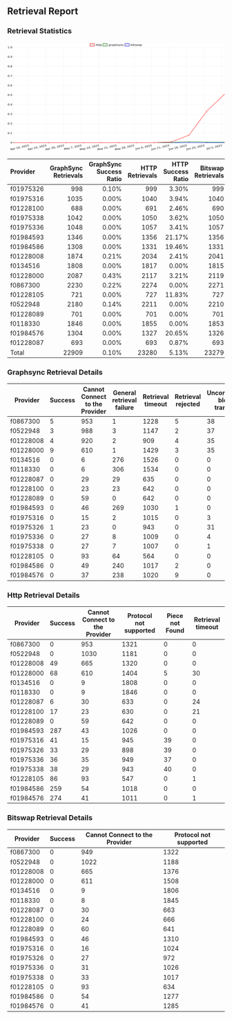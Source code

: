 ## Retrieval Report
### Retrieval Statistics
<img src="https://raw.githubusercontent.com/data-preservation-programs/filplus-checker-assets/main/filecoin-project/filecoin-plus-large-datasets/issues/1253/1688549195638.png"/>

| Provider  | GraphSync Retrievals | GraphSync Success Ratio | HTTP Retrievals | HTTP Success Ratio | Bitswap Retrievals | Bitswap Success Ratio |
| :-------- | -------------------: | ----------------------: | --------------: | -----------------: | -----------------: | --------------------: |
| f01975326 |                  998 |                   0.10% |             999 |              3.30% |                999 |                 0.00% |
| f01975316 |                 1035 |                   0.00% |            1040 |              3.94% |               1040 |                 0.00% |
| f01228100 |                  688 |                   0.00% |             691 |              2.46% |                690 |                 0.00% |
| f01975338 |                 1042 |                   0.00% |            1050 |              3.62% |               1050 |                 0.00% |
| f01975336 |                 1048 |                   0.00% |            1057 |              3.41% |               1057 |                 0.00% |
| f01984593 |                 1346 |                   0.00% |            1356 |             21.17% |               1356 |                 0.00% |
| f01984586 |                 1308 |                   0.00% |            1331 |             19.46% |               1331 |                 0.00% |
| f01228008 |                 1874 |                   0.21% |            2034 |              2.41% |               2041 |                 0.00% |
| f0134516  |                 1808 |                   0.00% |            1817 |              0.00% |               1815 |                 0.00% |
| f01228000 |                 2087 |                   0.43% |            2117 |              3.21% |               2119 |                 0.00% |
| f0867300  |                 2230 |                   0.22% |            2274 |              0.00% |               2271 |                 0.00% |
| f01228105 |                  721 |                   0.00% |             727 |             11.83% |                727 |                 0.00% |
| f0522948  |                 2180 |                   0.14% |            2211 |              0.00% |               2210 |                 0.00% |
| f01228089 |                  701 |                   0.00% |             701 |              0.00% |                701 |                 0.00% |
| f0118330  |                 1846 |                   0.00% |            1855 |              0.00% |               1853 |                 0.00% |
| f01984576 |                 1304 |                   0.00% |            1327 |             20.65% |               1326 |                 0.00% |
| f01228087 |                  693 |                   0.00% |             693 |              0.87% |                693 |                 0.00% |
| Total     |                22909 |                   0.10% |           23280 |              5.13% |              23279 |                 0.00% |

### Graphsync Retrieval Details
| Provider  | Success | Cannot Connect to the Provider | General retrieval failure | Retrieval timeout | Retrieval rejected | Unconfirmed block transfer |
| --------- | ------- | ------------------------------ | ------------------------- | ----------------- | ------------------ | -------------------------- |
| f0867300  | 5       | 953                            | 1                         | 1228              | 5                  | 38                         |
| f0522948  | 3       | 988                            | 3                         | 1147              | 2                  | 37                         |
| f01228008 | 4       | 920                            | 2                         | 909               | 4                  | 35                         |
| f01228000 | 9       | 610                            | 1                         | 1429              | 3                  | 35                         |
| f0134516  | 0       | 6                              | 276                       | 1526              | 0                  | 0                          |
| f0118330  | 0       | 6                              | 306                       | 1534              | 0                  | 0                          |
| f01228087 | 0       | 29                             | 29                        | 635               | 0                  | 0                          |
| f01228100 | 0       | 23                             | 23                        | 642               | 0                  | 0                          |
| f01228089 | 0       | 59                             | 0                         | 642               | 0                  | 0                          |
| f01984593 | 0       | 46                             | 269                       | 1030              | 1                  | 0                          |
| f01975316 | 0       | 15                             | 2                         | 1015              | 0                  | 3                          |
| f01975326 | 1       | 23                             | 0                         | 943               | 0                  | 31                         |
| f01975336 | 0       | 27                             | 8                         | 1009              | 0                  | 4                          |
| f01975338 | 0       | 27                             | 7                         | 1007              | 0                  | 1                          |
| f01228105 | 0       | 93                             | 64                        | 564               | 0                  | 0                          |
| f01984586 | 0       | 49                             | 240                       | 1017              | 2                  | 0                          |
| f01984576 | 0       | 37                             | 238                       | 1020              | 9                  | 0                          |

### Http Retrieval Details
| Provider  | Success | Cannot Connect to the Provider | Protocol not supported | Piece not Found | Retrieval timeout |
| --------- | ------- | ------------------------------ | ---------------------- | --------------- | ----------------- |
| f0867300  | 0       | 953                            | 1321                   | 0               | 0                 |
| f0522948  | 0       | 1030                           | 1181                   | 0               | 0                 |
| f01228008 | 49      | 665                            | 1320                   | 0               | 0                 |
| f01228000 | 68      | 610                            | 1404                   | 5               | 30                |
| f0134516  | 0       | 9                              | 1808                   | 0               | 0                 |
| f0118330  | 0       | 9                              | 1846                   | 0               | 0                 |
| f01228087 | 6       | 30                             | 633                    | 0               | 24                |
| f01228100 | 17      | 23                             | 630                    | 0               | 21                |
| f01228089 | 0       | 59                             | 642                    | 0               | 0                 |
| f01984593 | 287     | 43                             | 1026                   | 0               | 0                 |
| f01975316 | 41      | 15                             | 945                    | 39              | 0                 |
| f01975326 | 33      | 29                             | 898                    | 39              | 0                 |
| f01975336 | 36      | 35                             | 949                    | 37              | 0                 |
| f01975338 | 38      | 29                             | 943                    | 40              | 0                 |
| f01228105 | 86      | 93                             | 547                    | 0               | 1                 |
| f01984586 | 259     | 54                             | 1018                   | 0               | 0                 |
| f01984576 | 274     | 41                             | 1011                   | 0               | 1                 |

### Bitswap Retrieval Details
| Provider  | Success | Cannot Connect to the Provider | Protocol not supported |
| --------- | ------- | ------------------------------ | ---------------------- |
| f0867300  | 0       | 949                            | 1322                   |
| f0522948  | 0       | 1022                           | 1188                   |
| f01228008 | 0       | 665                            | 1376                   |
| f01228000 | 0       | 611                            | 1508                   |
| f0134516  | 0       | 9                              | 1806                   |
| f0118330  | 0       | 8                              | 1845                   |
| f01228087 | 0       | 30                             | 663                    |
| f01228100 | 0       | 24                             | 666                    |
| f01228089 | 0       | 60                             | 641                    |
| f01984593 | 0       | 46                             | 1310                   |
| f01975316 | 0       | 16                             | 1024                   |
| f01975326 | 0       | 27                             | 972                    |
| f01975336 | 0       | 31                             | 1026                   |
| f01975338 | 0       | 33                             | 1017                   |
| f01228105 | 0       | 93                             | 634                    |
| f01984586 | 0       | 54                             | 1277                   |
| f01984576 | 0       | 41                             | 1285                   |
